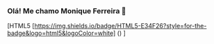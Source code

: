 ### Olá! Me chamo Monique Ferreira 💜

[HTML5 [https://img.shields.io/badge/HTML5-E34F26?style=for-the-badge&logo=html5&logoColor=white] ()
]






